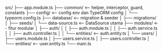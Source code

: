src/
├── app.module.ts
├── common/ <-- helper, interceptor, guard, constants
├── config/ <-- config env dan TypeORM config
│ └── typeorm.config.ts
├── database/ <-- migration & seeder
│ ├── migrations/
│ ├── seeds/
│ └── data-source.ts <-- DataSource utama
├── modules/ <-- fitur modular
│ ├── auth/
│ │ ├── auth.module.ts
│ │ ├── auth.service.ts
│ │ ├── auth.controller.ts
│ │ └── entities/ <-- auth.entity.ts
│ └── users/
│ ├── users.module.ts
│ ├── users.service.ts
│ ├── users.controller.ts
│ └── entities/ <-- user.entity.ts
└── main.ts
